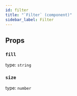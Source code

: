 ```yaml
---
id: filter
title: "`Filter` (component)"
sidebar_label: Filter
---
```



Props
-----

### `fill`

type: `string`


### `size`

type: `number`

